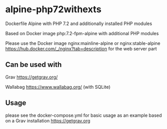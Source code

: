 # alpine-php72withexts
Dockerfile Alpine with PHP 7.2 and additionally installed PHP modules

Based on Docker image php:7.2-fpm-alpine with additional PHP modules

Please use the Docker image nginx:mainline-alpine or nginx:stable-alpine https://hub.docker.com/_/nginx?tab=description for the web server part

## Can be used with

Grav https://getgrav.org/

Wallabag https://www.wallabag.org/ (with SQLite)

## Usage

please see the docker-compose.yml for basic usage as an example based on a Grav installation https://getgrav.org
